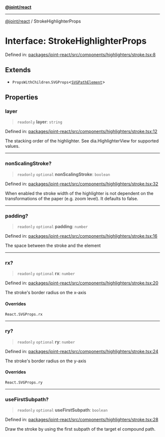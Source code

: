 [**@joint/react**](../README.md)

***

[@joint/react](../README.md) / StrokeHighlighterProps

# Interface: StrokeHighlighterProps

Defined in: [packages/joint-react/src/components/highlighters/stroke.tsx:8](https://github.com/samuelgja/joint/blob/ba33b9b8c40870ffb787d62832f1ac6786fe7e98/packages/joint-react/src/components/highlighters/stroke.tsx#L8)

## Extends

- `PropsWithChildren`.`SVGProps`\<[`SVGPathElement`](https://developer.mozilla.org/docs/Web/API/SVGPathElement)\>

## Properties

### layer

> `readonly` **layer**: `string`

Defined in: [packages/joint-react/src/components/highlighters/stroke.tsx:12](https://github.com/samuelgja/joint/blob/ba33b9b8c40870ffb787d62832f1ac6786fe7e98/packages/joint-react/src/components/highlighters/stroke.tsx#L12)

The stacking order of the highlighter. See dia.HighlighterView for supported values.

***

### nonScalingStroke?

> `readonly` `optional` **nonScalingStroke**: `boolean`

Defined in: [packages/joint-react/src/components/highlighters/stroke.tsx:32](https://github.com/samuelgja/joint/blob/ba33b9b8c40870ffb787d62832f1ac6786fe7e98/packages/joint-react/src/components/highlighters/stroke.tsx#L32)

When enabled the stroke width of the highlighter is not dependent on the transformations of the paper (e.g. zoom level). It defaults to false.

***

### padding?

> `readonly` `optional` **padding**: `number`

Defined in: [packages/joint-react/src/components/highlighters/stroke.tsx:16](https://github.com/samuelgja/joint/blob/ba33b9b8c40870ffb787d62832f1ac6786fe7e98/packages/joint-react/src/components/highlighters/stroke.tsx#L16)

The space between the stroke and the element

***

### rx?

> `readonly` `optional` **rx**: `number`

Defined in: [packages/joint-react/src/components/highlighters/stroke.tsx:20](https://github.com/samuelgja/joint/blob/ba33b9b8c40870ffb787d62832f1ac6786fe7e98/packages/joint-react/src/components/highlighters/stroke.tsx#L20)

The stroke's border radius on the x-axis

#### Overrides

`React.SVGProps.rx`

***

### ry?

> `readonly` `optional` **ry**: `number`

Defined in: [packages/joint-react/src/components/highlighters/stroke.tsx:24](https://github.com/samuelgja/joint/blob/ba33b9b8c40870ffb787d62832f1ac6786fe7e98/packages/joint-react/src/components/highlighters/stroke.tsx#L24)

The stroke's border radius on the y-axis

#### Overrides

`React.SVGProps.ry`

***

### useFirstSubpath?

> `readonly` `optional` **useFirstSubpath**: `boolean`

Defined in: [packages/joint-react/src/components/highlighters/stroke.tsx:28](https://github.com/samuelgja/joint/blob/ba33b9b8c40870ffb787d62832f1ac6786fe7e98/packages/joint-react/src/components/highlighters/stroke.tsx#L28)

Draw the stroke by using the first subpath of the target el compound path.
